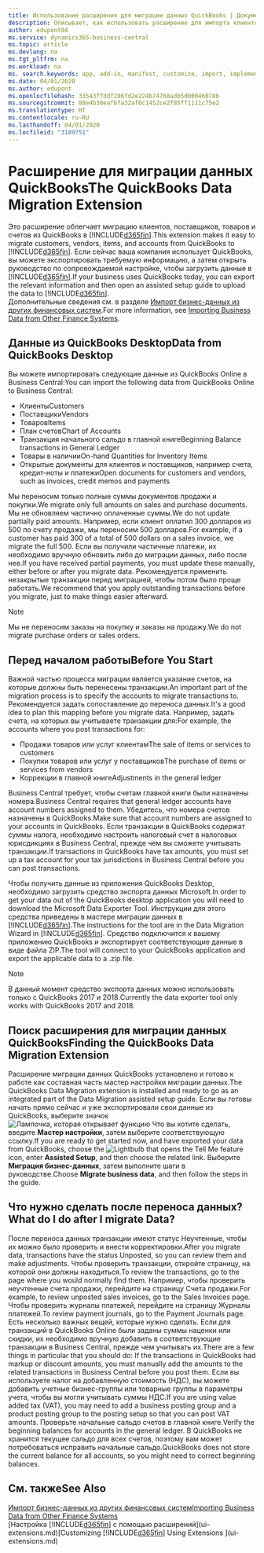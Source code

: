 ```yaml
---
title: Использование расширения для миграции данных QuickBooks | Документация Майкрософт
description: Описывает, как использовать расширение для импорта клиентов, поставщиков, товаров и счетов из QuickBooks Desktop в Business Central.
author: edupont04
ms.service: dynamics365-business-central
ms.topic: article
ms.devlang: na
ms.tgt_pltfrm: na
ms.workload: na
ms. search.keywords: app, add-in, manifest, customize, import, implement
ms.date: 04/01/2020
ms.author: edupont
ms.openlocfilehash: 33543ffddf286fd2e224b74768adb5d00046078b
ms.sourcegitcommit: 88e4b30eaf6fa32af0c1452ce2f85ff1111c75e2
ms.translationtype: HT
ms.contentlocale: ru-RU
ms.lasthandoff: 04/01/2020
ms.locfileid: "3189751"
---
```

# <a name="the-quickbooks-data-migration-extension"></a><span data-ttu-id="d6ae7-103">Расширение для миграции данных QuickBooks</span><span class="sxs-lookup"><span data-stu-id="d6ae7-103">The QuickBooks Data Migration Extension</span></span>
<span data-ttu-id="d6ae7-104">Это расширение облегчает миграцию клиентов, поставщиков, товаров и счетов из QuickBooks в [!INCLUDE[d365fin](includes/d365fin_md.md)].</span><span class="sxs-lookup"><span data-stu-id="d6ae7-104">This extension makes it easy to migrate customers, vendors, items, and accounts from QuickBooks to [!INCLUDE[d365fin](includes/d365fin_md.md)].</span></span> <span data-ttu-id="d6ae7-105">Если сейчас ваша компания использует QuickBooks, вы можете экспортировать требуемую информацию, а затем открыть руководство по сопровождаемой настройке, чтобы загрузить данные в [!INCLUDE[d365fin](includes/d365fin_md.md)].</span><span class="sxs-lookup"><span data-stu-id="d6ae7-105">If your business uses QuickBooks today, you can export the relevant information and then open an assisted setup guide to upload the data to [!INCLUDE[d365fin](includes/d365fin_md.md)].</span></span>  
<span data-ttu-id="d6ae7-106">Дополнительные сведения см. в разделе [Импорт бизнес-данных из других финансовых систем](across-import-data-configuration-packages.md).</span><span class="sxs-lookup"><span data-stu-id="d6ae7-106">For more information, see [Importing Business Data from Other Finance Systems](across-import-data-configuration-packages.md).</span></span>

## <a name="data-from-quickbooks-desktop"></a><span data-ttu-id="d6ae7-107">Данные из QuickBooks Desktop</span><span class="sxs-lookup"><span data-stu-id="d6ae7-107">Data from QuickBooks Desktop</span></span>
 
<span data-ttu-id="d6ae7-108">Вы можете импортировать следующие данные из QuickBooks Online в Business Central:</span><span class="sxs-lookup"><span data-stu-id="d6ae7-108">You can import the following data from QuickBooks Online to Business Central:</span></span>

- <span data-ttu-id="d6ae7-109">Клиенты</span><span class="sxs-lookup"><span data-stu-id="d6ae7-109">Customers</span></span>  
- <span data-ttu-id="d6ae7-110">Поставщики</span><span class="sxs-lookup"><span data-stu-id="d6ae7-110">Vendors</span></span>  
- <span data-ttu-id="d6ae7-111">Товаров</span><span class="sxs-lookup"><span data-stu-id="d6ae7-111">Items</span></span>  
- <span data-ttu-id="d6ae7-112">План счетов</span><span class="sxs-lookup"><span data-stu-id="d6ae7-112">Chart of Accounts</span></span>  
- <span data-ttu-id="d6ae7-113">Транзакция начального сальдо в главной книге</span><span class="sxs-lookup"><span data-stu-id="d6ae7-113">Beginning Balance transactions in General Ledger</span></span>  
- <span data-ttu-id="d6ae7-114">Товары в наличии</span><span class="sxs-lookup"><span data-stu-id="d6ae7-114">On-hand Quantities for Inventory Items</span></span>  
- <span data-ttu-id="d6ae7-115">Открытые документы для клиентов и поставщиков, например счета, кредит-ноты и платежи</span><span class="sxs-lookup"><span data-stu-id="d6ae7-115">Open documents for customers and vendors, such as invoices, credit memos and payments</span></span>  

<span data-ttu-id="d6ae7-116">Мы переносим только полные суммы документов продажи и покупки.</span><span class="sxs-lookup"><span data-stu-id="d6ae7-116">We migrate only full amounts on sales and purchase documents.</span></span> <span data-ttu-id="d6ae7-117">Мы не обновляем частично оплаченные суммы.</span><span class="sxs-lookup"><span data-stu-id="d6ae7-117">We do not update partially paid amounts.</span></span> <span data-ttu-id="d6ae7-118">Например, если клиент оплатил 300 долларов из 500 по счету продажи, мы переносим 500 долларов.</span><span class="sxs-lookup"><span data-stu-id="d6ae7-118">For example, if a customer has paid 300 of a total of 500 dollars on a sales invoice, we migrate the full 500.</span></span> <span data-ttu-id="d6ae7-119">Если вы получили частичные платежи, их необходимо вручную обновить либо до миграции данных, либо после нее.</span><span class="sxs-lookup"><span data-stu-id="d6ae7-119">If you have received partial payments, you must update these manually, either before or after you migrate data.</span></span> <span data-ttu-id="d6ae7-120">Рекомендуется применить незакрытые транзакции перед миграцией, чтобы потом было проще работать.</span><span class="sxs-lookup"><span data-stu-id="d6ae7-120">We recommend that you apply outstanding transactions before you migrate, just to make things easier afterward.</span></span>

> [!NOTE]
> <span data-ttu-id="d6ae7-121">Мы не переносим заказы на покупку и заказы на продажу.</span><span class="sxs-lookup"><span data-stu-id="d6ae7-121">We do not migrate purchase orders or sales orders.</span></span>

## <a name="before-you-start"></a><span data-ttu-id="d6ae7-122">Перед началом работы</span><span class="sxs-lookup"><span data-stu-id="d6ae7-122">Before You Start</span></span>
<span data-ttu-id="d6ae7-123">Важной частью процесса миграции является указание счетов, на которые должны быть перенесены транзакции.</span><span class="sxs-lookup"><span data-stu-id="d6ae7-123">An important part of the migration process is to specify the accounts to migrate transactions to.</span></span> <span data-ttu-id="d6ae7-124">Рекомендуется задать сопоставление до переноса данных.</span><span class="sxs-lookup"><span data-stu-id="d6ae7-124">It's a good idea to plan this mapping before you migrate data.</span></span> <span data-ttu-id="d6ae7-125">Например, задать счета, на которых вы учитываете транзакции для:</span><span class="sxs-lookup"><span data-stu-id="d6ae7-125">For example, the accounts where you post transactions for:</span></span>

- <span data-ttu-id="d6ae7-126">Продажи товаров или услуг клиентам</span><span class="sxs-lookup"><span data-stu-id="d6ae7-126">The sale of items or services to customers</span></span>  
- <span data-ttu-id="d6ae7-127">Покупки товаров или услуг у поставщиков</span><span class="sxs-lookup"><span data-stu-id="d6ae7-127">The purchase of items or services from vendors</span></span>  
- <span data-ttu-id="d6ae7-128">Коррекции в главной книге</span><span class="sxs-lookup"><span data-stu-id="d6ae7-128">Adjustments in the general ledger</span></span>  

<span data-ttu-id="d6ae7-129">Business Central требует, чтобы счетам главной книги были назначены номера.</span><span class="sxs-lookup"><span data-stu-id="d6ae7-129">Business Central requires that general ledger accounts have account numbers assigned to them.</span></span> <span data-ttu-id="d6ae7-130">Убедитесь, что номера счетов назначены в QuickBooks.</span><span class="sxs-lookup"><span data-stu-id="d6ae7-130">Make sure that account numbers are assigned to your accounts in QuickBooks.</span></span>
<span data-ttu-id="d6ae7-131">Если транзакции в QuickBooks содержат суммы налога, необходимо настроить налоговый счет в налоговых юрисдикциях в Business Central, прежде чем вы сможете учитывать транзакции.</span><span class="sxs-lookup"><span data-stu-id="d6ae7-131">If transactions in QuickBooks have tax amounts, you must set up a tax account for your tax jurisdictions in Business Central before you can post transactions.</span></span>

<span data-ttu-id="d6ae7-132">Чтобы получить данные из приложения QuickBooks Desktop, необходимо загрузить средство экспорта данных Microsoft.</span><span class="sxs-lookup"><span data-stu-id="d6ae7-132">In order to get your data out of the QuickBooks desktop application you will need to download the Microsoft Data Exporter Tool.</span></span>  <span data-ttu-id="d6ae7-133">Инструкции для этого средства приведены в мастере миграции данных в [!INCLUDE[d365fin](includes/d365fin_md.md)].</span><span class="sxs-lookup"><span data-stu-id="d6ae7-133">The instructions for the tool are in the Data Migration Wizard in [!INCLUDE[d365fin](includes/d365fin_md.md)].</span></span> <span data-ttu-id="d6ae7-134">Средство подключится к вашему приложению QuickBooks и экспортирует соответствующие данные в виде файла ZIP.</span><span class="sxs-lookup"><span data-stu-id="d6ae7-134">The tool will connect to your QuickBooks application and export the applicable data to a .zip file.</span></span>  

> [!NOTE]
> <span data-ttu-id="d6ae7-135">В данный момент средство экспорта данных можно использовать только с QuickBooks 2017 и 2018.</span><span class="sxs-lookup"><span data-stu-id="d6ae7-135">Currently the data exporter tool only works with QuickBooks 2017 and 2018.</span></span>

## <a name="finding-the-quickbooks-data-migration-extension"></a><span data-ttu-id="d6ae7-136">Поиск расширения для миграции данных QuickBooks</span><span class="sxs-lookup"><span data-stu-id="d6ae7-136">Finding the QuickBooks Data Migration Extension</span></span>
<span data-ttu-id="d6ae7-137">Расширение миграции данных QuickBooks установлено и готово к работе как составная часть мастер настройки миграции данных.</span><span class="sxs-lookup"><span data-stu-id="d6ae7-137">The QuickBooks Data Migration extension is installed and ready to go as an integrated part of the Data Migration assisted setup guide.</span></span> <span data-ttu-id="d6ae7-138">Если вы готовы начать прямо сейчас и уже экспортировали свои данные из QuickBooks, выберите значок ![Лампочка, которая открывает функцию Что вы хотите сделать](media/ui-search/search_small.png "Что вы хотите сделать"), введите **Мастер настройки**, затем выберите соответствующую ссылку.</span><span class="sxs-lookup"><span data-stu-id="d6ae7-138">If you are ready to get started now, and have exported your data from QuickBooks, choose the ![Lightbulb that opens the Tell Me feature](media/ui-search/search_small.png "Tell me what you want to do") icon, enter **Assisted Setup**, and then choose the related link.</span></span> <span data-ttu-id="d6ae7-139">Выберите **Миграция бизнес-данных**, затем выполните шаги в руководстве.</span><span class="sxs-lookup"><span data-stu-id="d6ae7-139">Choose **Migrate business data**, and then follow the steps in the guide.</span></span>  

## <a name="what-do-i-do-after-i-migrate-data"></a><span data-ttu-id="d6ae7-140">Что нужно сделать после переноса данных?</span><span class="sxs-lookup"><span data-stu-id="d6ae7-140">What do I do after I migrate Data?</span></span>
<span data-ttu-id="d6ae7-141">После переноса данных транзакции имеют статус Неучтенные, чтобы их можно было проверить и внести корректировки.</span><span class="sxs-lookup"><span data-stu-id="d6ae7-141">After you migrate data, transactions have the status Unposted, so you can review them and make adjustments.</span></span> <span data-ttu-id="d6ae7-142">Чтобы проверить транзакции, откройте страницу, на которой они должны находиться.</span><span class="sxs-lookup"><span data-stu-id="d6ae7-142">To review the transactions, go to the page where you would normally find them.</span></span> <span data-ttu-id="d6ae7-143">Например, чтобы проверить неучтенные счета продажи, перейдите на страницу Счета продажи.</span><span class="sxs-lookup"><span data-stu-id="d6ae7-143">For example, to review unposted sales invoices, go to the Sales Invoices page.</span></span> <span data-ttu-id="d6ae7-144">Чтобы проверить журналы платежей, перейдите на страницу Журналы платежей.</span><span class="sxs-lookup"><span data-stu-id="d6ae7-144">To review payment journals, go to the Payment Journals page.</span></span>
<span data-ttu-id="d6ae7-145">Есть несколько важных вещей, которые нужно сделать. Если для транзакций в QuickBooks Online были заданы суммы наценки или скидки, их необходимо вручную добавить в соответствующие транзакции в Business Central, прежде чем учитывать их.</span><span class="sxs-lookup"><span data-stu-id="d6ae7-145">There are a few things in particular that you should do: If the transactions in QuickBooks had markup or discount amounts, you must manually add the amounts to the related transactions in Business Central before you post them.</span></span>
<span data-ttu-id="d6ae7-146">Если вы используете налог на добавленную стоимость (НДС), вы можете добавить учетные бизнес-группы или товарные группы в параметры учета, чтобы вы могли учитывать суммы НДС.</span><span class="sxs-lookup"><span data-stu-id="d6ae7-146">If you are using value added tax (VAT), you may need to add a business posting group and a product posting group to the posting setup so that you can post VAT amounts.</span></span>
<span data-ttu-id="d6ae7-147">Проверьте начальные сальдо счетов в главной книге.</span><span class="sxs-lookup"><span data-stu-id="d6ae7-147">Verify the beginning balances for accounts in the general ledger.</span></span> <span data-ttu-id="d6ae7-148">В QuickBooks не хранится текущее сальдо для всех счетов, поэтому вам может потребоваться исправить начальные сальдо.</span><span class="sxs-lookup"><span data-stu-id="d6ae7-148">QuickBooks does not store the current balance for all accounts, so you might need to correct beginning balances.</span></span>

## <a name="see-also"></a><span data-ttu-id="d6ae7-149">См. также</span><span class="sxs-lookup"><span data-stu-id="d6ae7-149">See Also</span></span>
[<span data-ttu-id="d6ae7-150">Импорт бизнес-данных из других финансовых систем</span><span class="sxs-lookup"><span data-stu-id="d6ae7-150">Importing Business Data from Other Finance Systems</span></span>](across-import-data-configuration-packages.md)  
<span data-ttu-id="d6ae7-151">[Настройка [!INCLUDE[d365fin](includes/d365fin_md.md)] с помощью расширений](ui-extensions.md)</span><span class="sxs-lookup"><span data-stu-id="d6ae7-151">[Customizing [!INCLUDE[d365fin](includes/d365fin_md.md)] Using Extensions ](ui-extensions.md)</span></span>  
